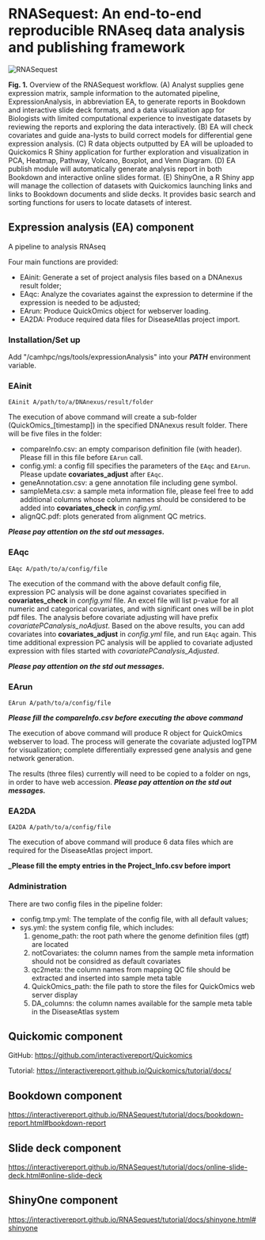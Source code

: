 # RNASequest: An end-to-end reproducible RNAseq data analysis and publishing framework

![RNASequest](https://interactivereport.github.io/RNASequest/Figure1_sm.png?raw=true "RNASequest")

**Fig. 1.** Overview of the RNASequest workflow. (A) Analyst supplies gene expression matrix, sample information to the automated pipeline, ExpressionAnalysis, in abbreviation EA, to generate reports in Bookdown and interactive slide deck formats, and a data visualization app for Biologists with limited computational experience to investigate datasets by reviewing the reports and exploring the data interactively. (B) EA will check covariates and guide ana-lysts to build correct models for differential gene expression analysis. (C) R data objects outputted by EA will be uploaded to Quickomics R Shiny application for further exploration and visualization in PCA, Heatmap, Pathway, Volcano, Boxplot, and Venn Diagram. (D) EA publish module will automatically generate analysis report in both Bookdown and interactive online slides format.  (E) ShinyOne, a R Shiny app will manage the collection of datasets with Quickomics launching links and links to Bookdown documents and slide decks. It provides basic search and sorting functions for users to locate datasets of interest. 

## Expression analysis (EA) component

A pipeline to analysis RNAseq

Four main functions are provided:

  - EAinit: Generate a set of project analysis files based on a DNAnexus result folder;
  - EAqc: Analyze the covariates against the expression to determine if the expression is needed to be adjusted;
  - EArun: Produce QuickOmics object for webserver loading.
  - EA2DA: Produce required data files for DiseaseAtlas project import.

### Installation/Set up
Add "/camhpc/ngs/tools/expressionAnalysis" into your **_PATH_** environment variable.

### EAinit
```
EAinit A/path/to/a/DNAnexus/result/folder
```
The execution of above command will create a sub-folder (QuickOmics_[timestamp]) in the specified DNAnexus result folder.
There will be five files in the folder:

- compareInfo.csv: an empty comparison definition file (with header). Please fill in this file before ```EArun``` call.
- config.yml: a config fill specifies the parameters of the ```EAqc``` and ```EArun```. Please update **covariates_adjust** after ```EAqc```.
- geneAnnotation.csv: a gene annotation file including gene symbol.
- sampleMeta.csv: a sample meta information file, please feel free to add additional columns whose column names should be considered to be added into **covariates_check** in *config.yml*.
- alignQC.pdf: plots generated from alignment QC metrics.

**_Please pay attention on the std out messages._**

### EAqc
```
EAqc A/path/to/a/config/file
```
The execution of the command with the above default config file, expression PC analysis will be done against covariates specified in **covariates_check** in *config.yml* file. An excel file will list p-value for all numeric and categorical covariates, and with significant ones will be in plot pdf files. The analysis before covariate adjusting will have prefix *covariatePCanalysis_noAdjust*. 
Based on the above results, you can add covariates into **covariates_adjust** in *config.yml* file, and run ```EAqc``` again. This time additional expression PC analysis will be applied to covariate adjusted expression with files started with *covariatePCanalysis_Adjusted*. 

**_Please pay attention on the std out messages._**

### EArun
```
EArun A/path/to/a/config/file
```
**_Please fill the compareInfo.csv before executing the above command_**

The execution of above command will produce R object for QuickOmics webserver to load. The process will generate the covariate adjusted logTPM for visualization; complete differentially expressed gene analysis and gene network generation. 

The results (three files) currently will need to be copied to a folder on ngs, in order to have web accession. **_Please pay attention on the std out messages._**

### EA2DA
```
EA2DA A/path/to/a/config/file
```
The execution of above command will produce 6 data files which are required for the DiseaseAtlas project import.

**_Please fill the empty entries in the Project_Info.csv before import**

### Administration
There are two config files in the pipeline folder:
 - config.tmp.yml: The template of the config file, with all default values;
 - sys.yml: the system config file, which includes:
    1. genome_path: the root path where the genome definition files (gtf) are located
    2. notCovariates: the column names from the sample meta information should not be considred as default covariates
    3. qc2meta: the column names from mapping QC file should be extracted and inserted into sample meta table
    4. QuickOmics_path: the file path to store the files for QuickOmics web server display
    4. DA_columns: the column names available for the sample meta table in the DiseaseAtlas system

## Quickomic component

GitHub: https://github.com/interactivereport/Quickomics

Tutorial: https://interactivereport.github.io/Quickomics/tutorial/docs/

## Bookdown component

https://interactivereport.github.io/RNASequest/tutorial/docs/bookdown-report.html#bookdown-report

## Slide deck component

https://interactivereport.github.io/RNASequest/tutorial/docs/online-slide-deck.html#online-slide-deck


## ShinyOne component

https://interactivereport.github.io/RNASequest/tutorial/docs/shinyone.html#shinyone


